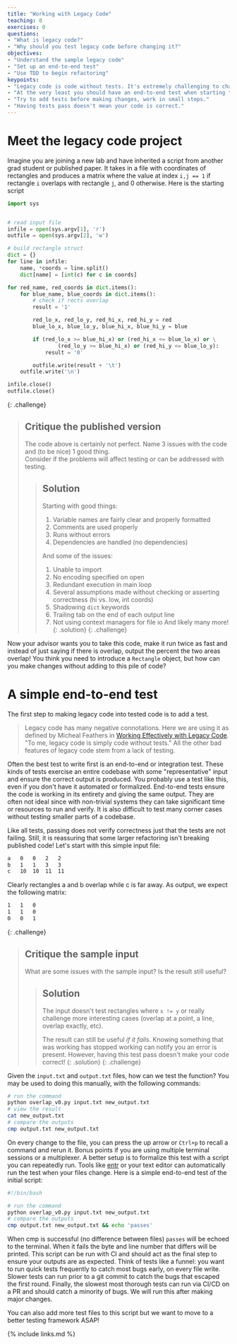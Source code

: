 ```yaml
---
title: "Working with Legacy Code"
teaching: 0
exercises: 0
questions:
- "What is legacy code?"
- "Why should you test legacy code before changing it?"
objectives:
- "Understand the sample legacy code"
- "Set up an end-to-end test"
- "Use TDD to begin refactoring"
keypoints:
- "Legacy code is code without tests. It's extremely challenging to change code that doesn't have tests."
- "At the very least you should have an end-to-end test when starting to change code."
- "Try to add tests before making changes, work in small steps."
- "Having tests pass doesn't mean your code is correct."
---
```

# Meet the legacy code project

Imagine you are joining a new lab and have inherited a script from
another grad student or published paper.  It takes in a file with coordinates
of rectangles and produces a matrix where the value at index `i,j == 1` if rectangle
`i` overlaps with rectangle `j`, and 0 otherwise.  Here is the starting script

```python
import sys


# read input file
infile = open(sys.argv[1], 'r')
outfile = open(sys.argv[2], 'w')

# build rectangle struct
dict = {}
for line in infile:
    name, *coords = line.split()
    dict[name] = [int(c) for c in coords]

for red_name, red_coords in dict.items():
    for blue_name, blue_coords in dict.items():
        # check if rects overlap
        result = '1'

        red_lo_x, red_lo_y, red_hi_x, red_hi_y = red
        blue_lo_x, blue_lo_y, blue_hi_x, blue_hi_y = blue

        if (red_lo_x >= blue_hi_x) or (red_hi_x <= blue_lo_x) or \
                (red_lo_y >= blue_hi_x) or (red_hi_y <= blue_lo_y):
            result = '0'

        outfile.write(result + '\t')
    outfile.write('\n')

infile.close()
outfile.close()
```

{: .challenge}
> ## Critique the published version
>
> The code above is certainly not perfect.  Name 3 issues with the code and (to
> be nice) 1 good thing.  
> Consider if the problems will affect testing or can
> be addressed with testing.
>>
> > ## Solution
> > Starting with good things:
> > 1. Variable names are fairly clear and properly formatted
> > 2. Comments are used properly
> > 3. Runs without errors
> > 4. Dependencies are handled (no dependencies)
> >
> > And some of the issues:
> > 1. Unable to import
> > 2. No encoding specified on open
> > 3. Redundant execution in main loop
> > 4. Several assumptions made without checking or asserting correctness (hi vs. low, int coords)
> > 5. Shadowing `dict` keywords
> > 6. Trailing tab on the end of each output line
> > 7. Not using context managers for file io
> > And likely many more!
> {: .solution}
{: .challenge}

Now your advisor wants you to take this code, make it run twice as fast and
instead of just saying if there is overlap, output the percent the two areas
overlap!  You think you need to introduce a `Rectangle` object, but how can you
make changes without adding to this pile of code?

# A simple end-to-end test

The first step to making legacy code into tested code is to add a test.

> Legacy code has many negative connotations.  Here we are using it as defined
> by Micheal Feathers in [Working Effectively with Legacy Code](https://learning.oreilly.com/library/view/working-effectively-with/0131177052/).
> "To me, legacy code is simply code without tests."  All the other bad features
> of legacy code stem from a lack of testing.

Often the best test to write first is an end-to-end or integration test.  These
kinds of tests exercise an entire codebase with some "representative" input and
ensure the correct output is produced.  You probably use a test like this, even
if you don't have it automated or formalized.  End-to-end tests ensure the code
is working in its entirety and giving the same output.  They are often not
ideal since with non-trivial systems they can take significant time or
resources to run and verify.  It is also difficult to test many corner
cases without testing smaller parts of a codebase.

Like all tests, passing does not verify correctness just that the tests are not
failing.  Still, it is reassuring that some larger refactoring isn't breaking
published code!  Let's start with this simple input file:
```input.txt
a	0	0	2	2
b	1	1	3	3
c	10	10	11	11
```
Clearly rectangles a and b overlap while c is far away.  As output, we expect
the following matrix:
```output.txt
1	1	0	
1	1	0	
0	0	1	
```

{: .challenge}
> ## Critique the sample input
>
> What are some issues with the sample input?  Is the result still useful?
>>
> > ## Solution
> > The input doesn't test rectangles where `x != y` or really challenge more
> > interesting cases (overlap at a point, a line, overlap exactly, etc).
> > 
> > The result can still be useful *if it fails*.  Knowing something that was
> > working has stopped working can notify you an error is present.  However,
> > having this test pass doesn't make your code correct!
> {: .solution}
{: .challenge}

Given the `input.txt` and `output.txt` files, how can we test the function?
You may be used to doing this manually, with the following commands:
```bash
# run the command
python overlap_v0.py input.txt new_output.txt
# view the result
cat new_output.txt
# compare the outputs
cmp output.txt new_output.txt
```

On every change to the file, you can press the up arrow or `Ctrl+p` to recall
a command and rerun it.  Bonus points if you are using multiple terminal sessions
or a multiplexer.  A better setup is to formalize this test with a script you
can repeatedly run.  Tools like [entr](https://github.com/eradman/entr) or your
text editor can automatically run the test when your files change.  Here is a
simple end-to-end test of the initial script:
```bash
#!/bin/bash

# run the command
python overlap_v0.py input.txt new_output.txt
# compare the outputs
cmp output.txt new_output.txt && echo 'passes'
```
When cmp is successful (no difference between files) `passes` will be echoed to
the terminal.  When it fails the byte and line number that differs will be
printed.  This script can be run with CI and should act as the final step to
ensure your outputs are as expected.  Think of tests like a funnel: you want to
run quick tests frequently to catch most bugs early, on every file write. Slower
tests can run prior to a git commit to catch the bugs that escaped the first round.
Finally, the slowest most thorough tests can run via CI/CD on a PR and should
catch a minority of bugs.  We will run this after making major changes.

You can also add more test files to this script but we want to move to a better
testing framework ASAP!

{% include links.md %}

